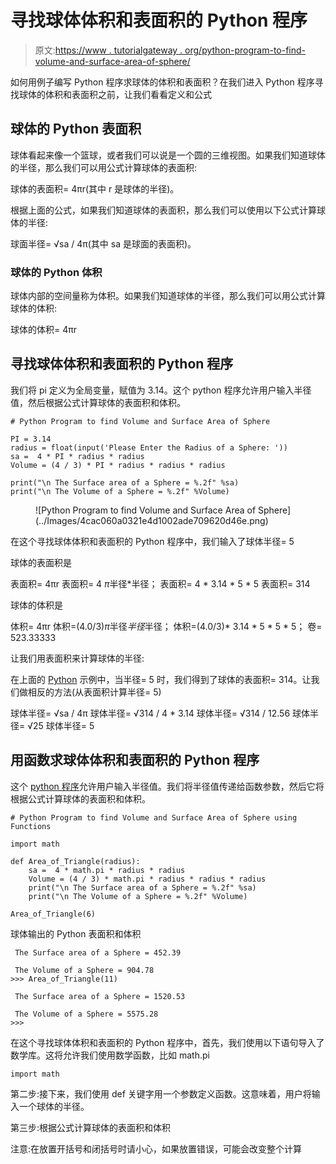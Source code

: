 # 寻找球体体积和表面积的 Python 程序

> 原文:[https://www . tutorialgateway . org/python-program-to-find-volume-and-surface-area-of-sphere/](https://www.tutorialgateway.org/python-program-to-find-volume-and-surface-area-of-sphere/)

如何用例子编写 Python 程序求球体的体积和表面积？在我们进入 Python 程序寻找球体的体积和表面积之前，让我们看看定义和公式

## 球体的 Python 表面积

球体看起来像一个篮球，或者我们可以说是一个圆的三维视图。如果我们知道球体的半径，那么我们可以用公式计算球体的表面积:

球体的表面积= 4πr(其中 r 是球体的半径)。

根据上面的公式，如果我们知道球体的表面积，那么我们可以使用以下公式计算球体的半径:

球面半径= √sa / 4π(其中 sa 是球面的表面积)。

### 球体的 Python 体积

球体内部的空间量称为体积。如果我们知道球体的半径，那么我们可以用公式计算球体的体积:

球体的体积= 4πr

## 寻找球体体积和表面积的 Python 程序

我们将 pi 定义为全局变量，赋值为 3.14。这个 python 程序允许用户输入半径值，然后根据公式计算球体的表面积和体积。

```
# Python Program to find Volume and Surface Area of Sphere

PI = 3.14
radius = float(input('Please Enter the Radius of a Sphere: '))
sa =  4 * PI * radius * radius
Volume = (4 / 3) * PI * radius * radius * radius

print("\n The Surface area of a Sphere = %.2f" %sa)
print("\n The Volume of a Sphere = %.2f" %Volume)
```

<figure class="wp-block-image">![Python Program to find Volume and Surface Area of Sphere](../Images/4cac060a0321e4d1002ade709620d46e.png)</figure>

在这个寻找球体体积和表面积的 Python 程序中，我们输入了球体半径= 5

球体的表面积是

表面积= 4πr
表面积= 4 *π*半径*半径；
表面积= 4 * 3.14 * 5 * 5
表面积= 314

球体的体积是

体积= 4πr
体积=(4.0/3)*π*半径*半径*半径；
体积=(4.0/3)* 3.14 * 5 * 5 * 5；
卷= 523.33333

让我们用表面积来计算球体的半径:

在上面的 [Python](https://www.tutorialgateway.org/python-tutorial/) 示例中，当半径= 5 时，我们得到了球体的表面积= 314。让我们做相反的方法(从表面积计算半径= 5)

球体半径= √sa / 4π
球体半径= √314 / 4 * 3.14
球体半径= √314 / 12.56
球体半径= √25
球体半径= 5

## 用函数求球体体积和表面积的 Python 程序

这个 [python 程序](https://www.tutorialgateway.org/python-programming-examples/)允许用户输入半径值。我们将半径值传递给函数参数，然后它将根据公式计算球体的表面积和体积。

```
# Python Program to find Volume and Surface Area of Sphere using Functions

import math

def Area_of_Triangle(radius):
    sa =  4 * math.pi * radius * radius
    Volume = (4 / 3) * math.pi * radius * radius * radius
    print("\n The Surface area of a Sphere = %.2f" %sa)
    print("\n The Volume of a Sphere = %.2f" %Volume)

Area_of_Triangle(6)
```

球体输出的 Python 表面积和体积

```
 The Surface area of a Sphere = 452.39

 The Volume of a Sphere = 904.78
>>> Area_of_Triangle(11)

 The Surface area of a Sphere = 1520.53

 The Volume of a Sphere = 5575.28
>>> 
```

在这个寻找球体体积和表面积的 Python 程序中，首先，我们使用以下语句导入了数学库。这将允许我们使用数学函数，比如 math.pi

```
import math
```

第二步:接下来，我们使用 def 关键字用一个参数定义函数。这意味着，用户将输入一个球体的半径。

第三步:根据公式计算球体的表面积和体积

注意:在放置开括号和闭括号时请小心，如果放置错误，可能会改变整个计算